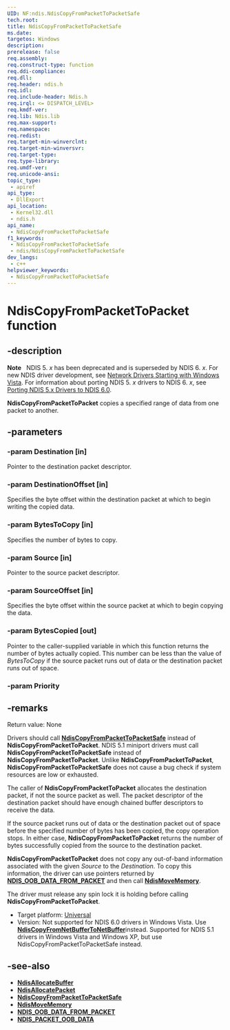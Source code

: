 ```yaml
---
UID: NF:ndis.NdisCopyFromPacketToPacketSafe
tech.root: 
title: NdisCopyFromPacketToPacketSafe
ms.date: 
targetos: Windows
description: 
prerelease: false
req.assembly: 
req.construct-type: function
req.ddi-compliance: 
req.dll: 
req.header: ndis.h
req.idl: 
req.include-header: Ndis.h
req.irql: <= DISPATCH_LEVEL>
req.kmdf-ver: 
req.lib: Ndis.lib
req.max-support: 
req.namespace: 
req.redist: 
req.target-min-winverclnt: 
req.target-min-winversvr: 
req.target-type: 
req.type-library: 
req.umdf-ver: 
req.unicode-ansi: 
topic_type:
 - apiref
api_type:
 - DllExport
api_location:
 - Kernel32.dll
 - ndis.h
api_name:
 - NdisCopyFromPacketToPacketSafe
f1_keywords:
 - NdisCopyFromPacketToPacketSafe
 - ndis/NdisCopyFromPacketToPacketSafe
dev_langs:
 - c++
helpviewer_keywords:
 - NdisCopyFromPacketToPacketSafe
---
```


# NdisCopyFromPacketToPacket function



## -description
**Note**   NDIS 5. *x* has been deprecated and is superseded by NDIS 6. *x*. For new NDIS driver development, see [Network Drivers Starting with Windows Vista](https://msdn.microsoft.com/library/Ff570021). For information about porting NDIS 5. *x* drivers to NDIS 6. *x*, see [Porting NDIS 5.x Drivers to NDIS 6.0](https://msdn.microsoft.com/library/Ff570059).

**NdisCopyFromPacketToPacket** copies a specified range of data from one packet to another.

## -parameters

### -param Destination [in]

Pointer to the destination packet descriptor.

### -param DestinationOffset [in]

Specifies the byte offset within the destination packet at which to begin writing the copied data.

### -param BytesToCopy [in]

Specifies the number of bytes to copy.

### -param Source [in]

Pointer to the source packet descriptor.

### -param SourceOffset [in]

Specifies the byte offset within the source packet at which to begin copying the data.

### -param BytesCopied [out]

Pointer to the caller-supplied variable in which this function returns the number of bytes actually copied. This number can be less than the value of *BytesToCopy* if the source packet runs out of data or the destination packet runs out of space.

### -param Priority

## -remarks

Return value: None

Drivers should call [**NdisCopyFromPacketToPacketSafe**](ff551071\(v=vs.85\).md) instead of **NdisCopyFromPacketToPacket**. NDIS 5.1 miniport drivers must call **NdisCopyFromPacketToPacketSafe** instead of **NdisCopyFromPacketToPacket**. Unlike **NdisCopyFromPacketToPacket**, **NdisCopyFromPacketToPacketSafe** does not cause a bug check if system resources are low or exhausted.

The caller of **NdisCopyFromPacketToPacket** allocates the destination packet, if not the source packet as well. The packet descriptor of the destination packet should have enough chained buffer descriptors to receive the data.

If the source packet runs out of data or the destination packet out of space before the specified number of bytes has been copied, the copy operation stops. In either case, **NdisCopyFromPacketToPacket** returns the number of bytes successfully copied from the source to the destination packet.

**NdisCopyFromPacketToPacket** does not copy any out-of-band information associated with the given *Source* to the *Destination*. To copy this information, the driver can use pointers returned by [**NDIS\_OOB\_DATA\_FROM\_PACKET**](ff557084\(v=vs.85\).md) and then call [**NdisMoveMemory**](https://msdn.microsoft.com/library/Ff563625).

The driver must release any spin lock it is holding before calling **NdisCopyFromPacketToPacket**.

- Target platform: [Universal](https://go.microsoft.com/fwlink/p/?linkid=531356)
- Version: Not supported for NDIS 6.0 drivers in Windows Vista. Use <a href="https://msdn.microsoft.com/library/Ff561718"><strong>NdisCopyFromNetBufferToNetBuffer</strong></a>instead. Supported for NDIS 5.1 drivers in Windows Vista and Windows XP, but use NdisCopyFromPacketToPacketSafe instead.

## -see-also

- [**NdisAllocateBuffer**](ff550736\(v=vs.85\).md)
- [**NdisAllocatePacket**](ff550774\(v=vs.85\).md)
- [**NdisCopyFromPacketToPacketSafe**](ff551071\(v=vs.85\).md)
- [**NdisMoveMemory**](https://msdn.microsoft.com/library/Ff563625)
- [**NDIS\_OOB\_DATA\_FROM\_PACKET**](ff557084\(v=vs.85\).md)
- [**NDIS\_PACKET\_OOB\_DATA**](ff557105\(v=vs.85\).md)
